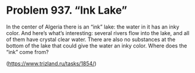 # Problem 937. “Ink Lake”

In the center of Algeria there is an “ink” lake: the water in it has an inky color. And here’s what’s interesting: several rivers flow into the lake, and all of them have crystal clear water. There are also no substances at the bottom of the lake that could give the water an inky color. Where does the “ink” come from?

(https://www.trizland.ru/tasks/1854/)